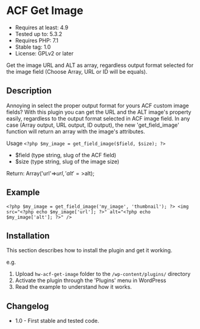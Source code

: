 # ACF Get Image
- Requires at least: 4.9
- Tested up to: 5.3.2
- Requires PHP: 7.1
- Stable tag: 1.0
- License: GPLv2 or later
 
Get the image URL and ALT as array, regardless output format selected for the image field (Choose Array, URL or ID will be equals).
 
## Description
 
Annoying in select the proper output format for yours ACF custom image fields? 
With this plugin you can get the URL and the ALT image's property easily, regardless to the output format selected in ACF image field.
In any case (Array output, URL output, ID output), the new 'get_field_image' function will return an array with the image's attributes.

Usage `<?php $my_image = get_field_image($field, $size); ?>`

- $field (type string, slug of the ACF field)
- $size (type string, slug of the image size)

Return: Array('url'=>$url, 'alt'=>$alt);

## Example

`<?php $my_image = get_field_image('my_image', 'thumbnail'); ?>
<img src="<?php echo $my_image['url']; ?>" alt="<?php echo $my_image['alt']; ?>" />`
 
## Installation
 
This section describes how to install the plugin and get it working.
 
e.g.
 
1. Upload `hw-acf-get-image` folder to the `/wp-content/plugins/` directory
2. Activate the plugin through the 'Plugins' menu in WordPress
3. Read the example to understand how it works.
 
## Changelog
 
* 1.0 - First stable and tested code.
